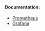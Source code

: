 #### Documentation:
- [Prometheus](https://prometheus.io/docs/introduction/overview/)
- [Grafana](https://grafana.com/docs/grafana/latest/)

